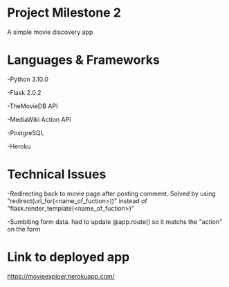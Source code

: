 # Project Milestone 2

A simple movie discovery app


# Languages & Frameworks

-Python 3.10.0

-Flask 2.0.2

-TheMovieDB API

-MediaWiki Action API

-PostgreSQL

-Heroku


# Technical Issues

-Redirecting back to movie page after posting comment. Solved by using "redirect(url_for(<name_of_fuction>))" instead of "flask.render_template(<name_of_fuction>)"

-Sumbiting form data. had to update @app.route() so it matchs the "action" on the form

# Link to deployed app

https://movieexploer.herokuapp.com/
